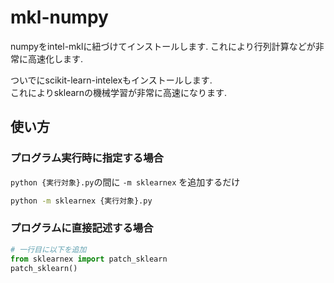 # mkl-numpy

numpyをintel-mklに紐づけてインストールします.
これにより行列計算などが非常に高速化します.

ついでにscikit-learn-intelexもインストールします.  
これによりsklearnの機械学習が非常に高速になります.

## 使い方

### プログラム実行時に指定する場合

 `python {実行対象}.py`の間に `-m sklearnex` を追加するだけ

```sh
python -m sklearnex {実行対象}.py
```

### プログラムに直接記述する場合

```py
# 一行目に以下を追加
from sklearnex import patch_sklearn
patch_sklearn()
```
